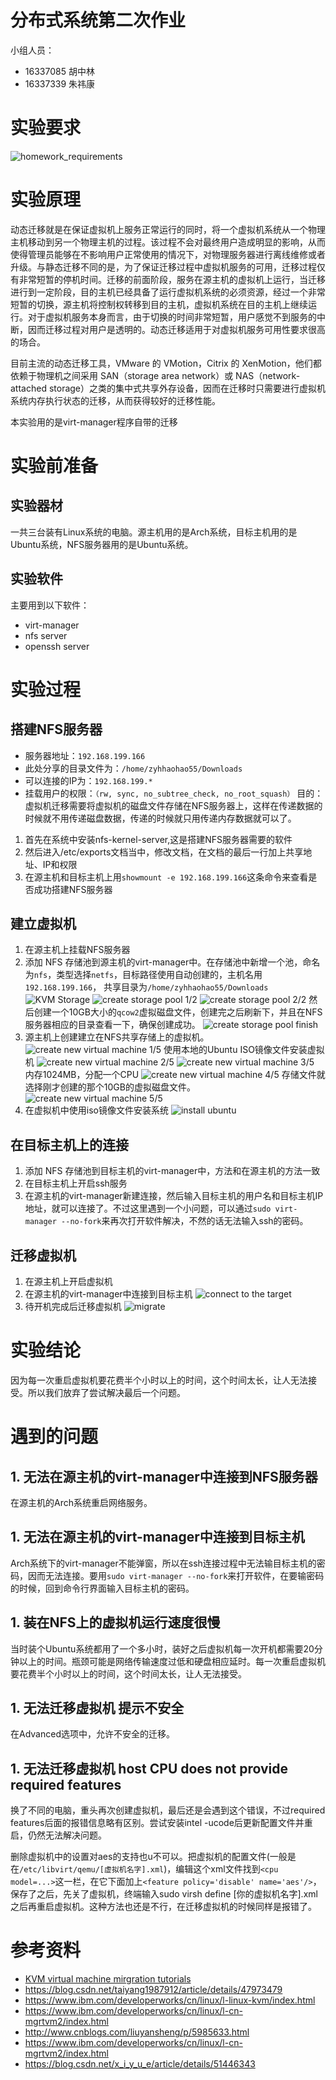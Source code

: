 # 分布式系统第二次作业

小组人员：

- 16337085 胡中林
- 16337339 朱祎康

# 实验要求

![homework_requirements](report.assets/homework_requirements.png)

# 实验原理

动态迁移就是在保证虚拟机上服务正常运行的同时，将一个虚拟机系统从一个物理主机移动到另一个物理主机的过程。该过程不会对最终用户造成明显的影响，从而使得管理员能够在不影响用户正常使用的情况下，对物理服务器进行离线维修或者升级。与静态迁移不同的是，为了保证迁移过程中虚拟机服务的可用，迁移过程仅有非常短暂的停机时间。迁移的前面阶段，服务在源主机的虚拟机上运行，当迁移进行到一定阶段，目的主机已经具备了运行虚拟机系统的必须资源，经过一个非常短暂的切换，源主机将控制权转移到目的主机，虚拟机系统在目的主机上继续运行。对于虚拟机服务本身而言，由于切换的时间非常短暂，用户感觉不到服务的中断，因而迁移过程对用户是透明的。动态迁移适用于对虚拟机服务可用性要求很高的场合。

目前主流的动态迁移工具，VMware 的 VMotion，Citrix 的 XenMotion，他们都依赖于物理机之间采用 SAN（storage area network）或 NAS（network-attached storage）之类的集中式共享外存设备，因而在迁移时只需要进行虚拟机系统内存执行状态的迁移，从而获得较好的迁移性能。

本实验用的是virt-manager程序自带的迁移

# 实验前准备

## 实验器材

一共三台装有Linux系统的电脑。源主机用的是Arch系统，目标主机用的是Ubuntu系统，NFS服务器用的是Ubuntu系统。

## 实验软件

主要用到以下软件：
- virt-manager
- nfs server
- openssh server

# 实验过程

## 搭建NFS服务器

- 服务器地址：`192.168.199.166`
- 此处分享的目录文件为：`/home/zyhhaohao55/Downloads`
- 可以连接的IP为：`192.168.199.*` 
- 挂载用户的权限：`（rw, sync, no_subtree_check, no_root_squash）`
目的：虚拟机迁移需要将虚拟机的磁盘文件存储在NFS服务器上，这样在传递数据的时候就不用传递磁盘数据，传递的时候就只用传递内存数据就可以了。
1. 首先在系统中安装nfs-kernel-server,这是搭建NFS服务器需要的软件
2. 然后进入/etc/exports文档当中，修改文档，在文档的最后一行加上共享地址、IP和权限
3. 在源主机和目标主机上用`showmount -e 192.168.199.166`这条命令来查看是否成功搭建NFS服务器


## 建立虚拟机

1. 在源主机上挂载NFS服务器
2. 添加 NFS 存储池到源主机的virt-manager中。在存储池中新增一个池，命名为`nfs`，类型选择`netfs`，目标路径使用自动创建的，主机名用`192.168.199.166`， 共享目录为`/home/zyhhaohao55/Downloads`
![KVM Storage](report.assets/01.png)
![create storage pool 1/2](report.assets/02.png)
![create storage pool 2/2](report.assets/03.png)
然后创建一个10GB大小的`qcow2`虚拟磁盘文件，创建完之后刷新下，并且在NFS服务器相应的目录查看一下，确保创建成功。
![create storage pool finish](report.assets/04.png)
3. 源主机上创建建立在NFS共享存储上的虚拟机。
![create new virtual machine 1/5](report.assets/05.png)
使用本地的Ubuntu ISO镜像文件安装虚拟机
![create new virtual machine 2/5](report.assets/06.png)
![create new virtual machine 3/5](report.assets/07.png)
内存1024MB，分配一个CPU
![create new virtual machine 4/5](report.assets/08.png)
存储文件就选择刚才创建的那个10GB的虚拟磁盘文件。
![create new virtual machine 5/5](report.assets/09.png)
3. 在虚拟机中使用iso镜像文件安装系统
![install ubuntu](report.assets/10.png)

## 在目标主机上的连接

1. 添加 NFS 存储池到目标主机的virt-manager中，方法和在源主机的方法一致
2. 在目标主机上开启ssh服务
3. 在源主机的virt-manager新建连接，然后输入目标主机的用户名和目标主机IP地址，就可以连接了。不过这里遇到一个小问题，可以通过`sudo virt-manager --no-fork`来再次打开软件解决，不然的话无法输入ssh的密码。

## 迁移虚拟机

1. 在源主机上开启虚拟机
2. 在源主机的virt-manager中连接到目标主机
![connect to the target](report.assets/11.png)
3. 待开机完成后迁移虚拟机
![migrate](report.assets/15.png)

# 实验结论

因为每一次重启虚拟机要花费半个小时以上的时间，这个时间太长，让人无法接受。所以我们放弃了尝试解决最后一个问题。

# 遇到的问题

## 1. 无法在源主机的virt-manager中连接到NFS服务器

在源主机的Arch系统重启网络服务。

## 1. 无法在源主机的virt-manager中连接到目标主机

Arch系统下的virt-manager不能弹窗，所以在ssh连接过程中无法输目标主机的密码，因而无法连接。要用`sudo virt-manager --no-fork`来打开软件，在要输密码的时候，回到命令行界面输入目标主机的密码。

## 1. 装在NFS上的虚拟机运行速度很慢

当时装个Ubuntu系统都用了一个多小时，装好之后虚拟机每一次开机都需要20分钟以上的时间。瓶颈可能是网络传输速度过低和硬盘相应延时。每一次重启虚拟机要花费半个小时以上的时间，这个时间太长，让人无法接受。

## 1. 无法迁移虚拟机 提示不安全

在Advanced选项中，允许不安全的迁移。

## 1. 无法迁移虚拟机 host CPU does not provide required features

换了不同的电脑，重头再次创建虚拟机，最后还是会遇到这个错误，不过required features后面的报错信息略有区别。尝试安装intel -ucode后更新配置文件并重启，仍然无法解决问题。

删除虚拟机中的设置对aes的支持也u不可以。把虚拟机的配置文件(一般是在`/etc/libvirt/qemu/[虚拟机名字].xml`)，编辑这个xml文件找到`<cpu model=...>`这一栏，在它下面加上`<feature policy='disable' name='aes'/>`，保存了之后，先关了虚拟机，终端输入sudo virsh define [你的虚拟机名字].xml之后再重启虚拟机。这种方法也还是不行，在迁移虚拟机的时候同样是报错了。


# 参考资料

- [KVM virtual machine mirgration tutorials](https://www.linux-kvm.org/page/Migration)
- https://blog.csdn.net/taiyang1987912/article/details/47973479
- https://www.ibm.com/developerworks/cn/linux/l-linux-kvm/index.html    
- https://www.ibm.com/developerworks/cn/linux/l-cn-mgrtvm2/index.html
- http://www.cnblogs.com/liuyansheng/p/5985633.html
- https://www.ibm.com/developerworks/cn/linux/l-cn-mgrtvm2/index.html
- https://blog.csdn.net/x_i_y_u_e/article/details/51446343